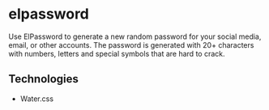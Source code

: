 # elpassword

Use ElPassword to generate a new random password for your social media, email, or other accounts. The password is generated with 20+ characters with numbers, letters and special symbols that are hard to crack.

## Technologies
- Water.css

